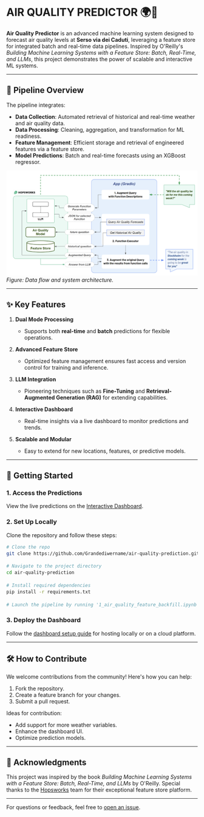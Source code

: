 # AIR QUALITY PREDICTOR 🌍💨  

**Air Quality Predictor** is an advanced machine learning system designed to forecast air quality levels at **Serso via dei Caduti**, leveraging a feature store for integrated batch and real-time data pipelines. Inspired by O'Reilly's *Building Machine Learning Systems with a Feature Store: Batch, Real-Time, and LLMs*, this project demonstrates the power of scalable and interactive ML systems.

---

## 📌 Pipeline Overview  

The pipeline integrates:
- **Data Collection**: Automated retrieval of historical and real-time weather and air quality data.
- **Data Processing**: Cleaning, aggregation, and transformation for ML readiness.
- **Feature Management**: Efficient storage and retrieval of engineered features via a feature store.
- **Model Predictions**: Batch and real-time forecasts using an XGBoost regressor.  

![Pipeline Diagram](images/pipeline.png)  
*Figure: Data flow and system architecture.*

---

## ✨ Key Features  

1. **Dual Mode Processing**  
   - Supports both **real-time** and **batch** predictions for flexible operations.  

2. **Advanced Feature Store**  
   - Optimized feature management ensures fast access and version control for training and inference.  

3. **LLM Integration**  
   - Pioneering techniques such as **Fine-Tuning** and **Retrieval-Augmented Generation (RAG)** for extending capabilities.  

4. **Interactive Dashboard**  
   - Real-time insights via a live dashboard to monitor predictions and trends.  

5. **Scalable and Modular**  
   - Easy to extend for new locations, features, or predictive models.  

---

## 🚀 Getting Started  

### 1. Access the Predictions  
View the live predictions on the [Interactive Dashboard](https://grandediw.github.io/Air-Quality-Prediction/air-quality/).

### 2. Set Up Locally  
Clone the repository and follow these steps:  

```bash
# Clone the repo
git clone https://github.com/Grandediwername/air-quality-prediction.git

# Navigate to the project directory
cd air-quality-prediction

# Install required dependencies
pip install -r requirements.txt

# Launch the pipeline by running '1_air_quality_feature_backfill.ipynb'

```

### 3. Deploy the Dashboard  
Follow the [dashboard setup guide](docs/DASHBOARD_SETUP.md) for hosting locally or on a cloud platform.

---

## 🛠️ How to Contribute  

We welcome contributions from the community! Here's how you can help:  
1. Fork the repository.  
2. Create a feature branch for your changes.  
3. Submit a pull request.  

Ideas for contribution:  
- Add support for more weather variables.  
- Enhance the dashboard UI.  
- Optimize prediction models.  

---

## 🤝 Acknowledgments  

This project was inspired by the book *Building Machine Learning Systems with a Feature Store: Batch, Real-Time, and LLMs* by O'Reilly. Special thanks to the [Hopsworks](https://www.hopsworks.ai/) team for their exceptional feature store platform.  

---

For questions or feedback, feel free to [open an issue](https://github.com/Grandediw/air-quality-prediction/issues).  
